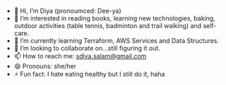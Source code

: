 - 👋 Hi, I’m Diya (pronoumced: Dee-ya) 
- 👀 I’m interested in reading books, learning new technologies, baking, outdoor activities (table tennis, badminton and trail walking) and self-care. 
- 🌱 I’m currently learning Terraform, AWS Services and Data Structures. 
- 💞️ I’m looking to collaborate on...still figuring it out. 
- 📫 How to reach me: sdiya.salam@gmail.com    
- 😄 Pronouns: she/her
- ⚡ Fun fact: I hate eating healthy but I still do it, haha

<!---
diya-hash/diya-hash is a ✨ special ✨ repository because its `README.md` (this file) appears on your GitHub profile.
You can click the Preview link to take a look at your changes.
--->

